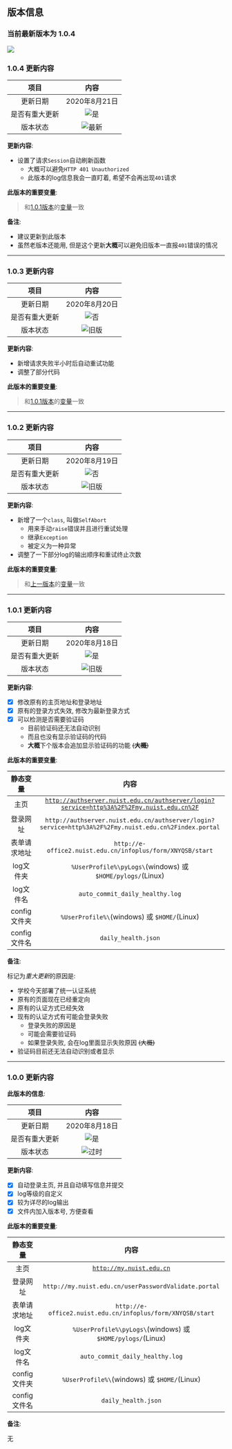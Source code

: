 ## 版本信息

### 当前最新版本为 1.0.4

[![](https://img.shields.io/badge/-return%20to%20README.md-blueviolet)](README.md "返回README.md")

### 1.0.4 更新内容

项目 |内容
:--: |:--:
更新日期 | 2020年8月21日
是否有重大更新 | ![是](https://img.shields.io/badge/-yes-important "是")
版本状态 | ![最新](https://img.shields.io/badge/-newest-brightgreen "最新")

**更新内容**:

- 设置了请求`Session`自动刷新函数
  - 大概可以避免`HTTP 401 Unauthorized`
  - 此版本的log信息我会一直盯着, 希望不会再出现`401`请求

**此版本的重要变量**: 

> 和[1.0.1版本](#1-0-1)的[变量](#1-0-1-vars)一致

**备注**:

- 建议更新到此版本
- 虽然老版本还能用, 但是这个更新**大概**可以避免旧版本一直报`401`错误的情况

---

### 1.0.3 更新内容

项目 |内容
:--: |:--:
更新日期 | 2020年8月20日
是否有重大更新 | ![否](https://img.shields.io/badge/-no-informational "否")
版本状态 | ![旧版](https://img.shields.io/badge/-old-informational "旧版")

**更新内容**:

- 新增请求失败半小时后自动重试功能
- 调整了部分代码

**此版本的重要变量**: 

> 和[1.0.1版本](#1-0-1)的[变量](#1-0-1-vars)一致

---

### 1.0.2 更新内容

项目 |内容
:--: |:--:
更新日期 | 2020年8月19日
是否有重大更新 | ![否](https://img.shields.io/badge/-no-informational "否")
版本状态 | ![旧版](https://img.shields.io/badge/-old-informational "旧版")

**更新内容**:

- 新增了一个`class`, 叫做`SelfAbort`
  - 用来手动`raise`错误并且进行重试处理
  - 继承`Exception`
  - 被定义为一种异常
- 调整了一下部分log的输出顺序和重试终止次数

**此版本的重要变量**: 

> 和[上一版本](#1-0-1)的[变量](#1-0-1-vars)一致

---

### <span id="1-0-1">1.0.1 更新内容</span>

项目 |内容
:--: |:--:
更新日期 | 2020年8月18日
是否有重大更新 | ![是](https://img.shields.io/badge/-yes-important "是")
版本状态 | ![旧版](https://img.shields.io/badge/-old-informational "旧版")

**更新内容**:

- [x] 修改原有的主页地址和登录地址
- [x] 原有的登录方式失效, 修改为最新登录方式
- [x] 可以检测是否需要验证码
  - 目前验证码还无法自动识别
  - 而且也没有显示验证码的代码
  - **大概**下个版本会追加显示验证码的功能 ~~(**大概**)~~

<span id="1-0-1-vars">**此版本的重要变量**:</span>

静态变量 | 内容
:--: | :--:
主页 | [`http://authserver.nuist.edu.cn/authserver/login?service=http%3A%2F%2Fmy.nuist.edu.cn%2F`](http://authserver.nuist.edu.cn/authserver/login?service=http%3A%2F%2Fmy.nuist.edu.cn%2F)
登录网址 | `http://authserver.nuist.edu.cn/authserver/login?service=http%3A%2F%2Fmy.nuist.edu.cn%2Findex.portal`
表单请求地址 | `http://e-office2.nuist.edu.cn/infoplus/form/XNYQSB/start`
log文件夹 | `%UserProfile%\pyLogs\`(windows) 或 `$HOME/pylogs/`(Linux)
log文件名 | `auto_commit_daily_healthy.log`
config文件夹 | `%UserProfile%\`(windows) 或 `$HOME/`(Linux)
config文件名 | `daily_health.json`

**备注**:

标记为*重大更新*的原因是:
- 学校今天部署了统一认证系统
- 原有的页面现在已经重定向
- 原有的认证方式已经失效
- 现有的认证方式有可能会登录失败
  - 登录失败的原因是
  - 可能会需要验证码
  - 如果登录失败, 会在log里面显示失败原因 ~~(大概)~~
- 验证码目前还无法自动识别或者显示

---

### 1.0.0 更新内容

**此版本的信息**:

项目 |内容
:--: |:--:
更新日期 | 2020年8月18日
是否有重大更新 | ![是](https://img.shields.io/badge/-yes-important "是")
版本状态 | ![过时](https://img.shields.io/badge/-out%20of%20date-inactive "过时")

**更新内容**:

- [x] 自动登录主页, 并且自动填写信息并提交
- [x] log等级的自定义
- [x] 较为详尽的log输出
- [x] 文件内加入版本号, 方便查看

**此版本的重要变量**:

静态变量 | 内容
:--: | :--:
主页 | [`http://my.nuist.edu.cn`](http://my.nuist.edu.cn)
登录网址 | `http://my.nuist.edu.cn/userPasswordValidate.portal`
表单请求地址 | `http://e-office2.nuist.edu.cn/infoplus/form/XNYQSB/start`
log文件夹 | `%UserProfile%\pyLogs\`(windows) 或 `$HOME/pylogs/`(Linux)
log文件名 | `auto_commit_daily_healthy.log`
config文件夹 | `%UserProfile%\`(windows) 或 `$HOME/`(Linux)
config文件名 | `daily_health.json`

**备注**:

无